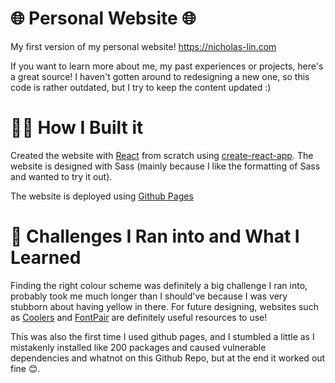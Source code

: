# 🌐 Personal Website 🌐
My first version of my personal website! https://nicholas-lin.com

If you want to learn more about me, my past experiences or projects, here's a great source! I haven't gotten around to redesigning a new one, so this code is rather outdated, but I try to keep the content updated :)

# 🐱‍💻 How I Built it

Created the website with [React](https://reactjs.org/) from scratch using [create-react-app](https://reactjs.org/docs/create-a-new-react-app.html). The website is designed with Sass (mainly because I like the formatting of Sass and wanted to try it out).

The website is deployed using [Github Pages](https://pages.github.com/)

# 🧠 Challenges I Ran into and What I Learned

Finding the right colour scheme was definitely a big challenge I ran into, probably took me much longer than I should've because I was very stubborn about having yellow in there. For future designing, websites such as [Coolers](https://coolors.co/) and [FontPair](https://www.fontpair.co/) are definitely useful resources to use!

This was also the first time I used github pages, and I stumbled a little as I mistakenly installed like 200 packages and caused vulnerable dependencies and whatnot on this Github Repo, but at the end it worked out fine 😊.
